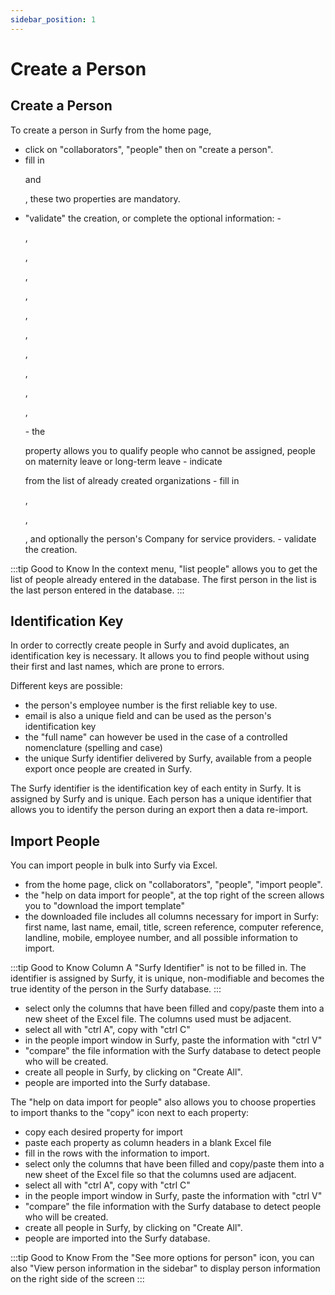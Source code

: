 ```yaml
---
sidebar_position: 1
---
```

# Create a Person


## Create a Person

<Youtube code="eBXD7Atx9Dg"/>

To create a person in Surfy from the home page,
-   click on "collaborators", "people" then on "create a person". 
-   fill in <P code="person:lastname" /> and <P code="person:firstname" />, these two properties are mandatory.
-   "validate" the creation, or complete the optional information: 
        -   <P code="person:email" />, <P code="person:picture" />, <P code="person:title" />, <P code="person:monitorReference" />, <P code="person:computerReference" />, <P code="person:telephone" />, <P code="person:cellphone" />, <P code="person:code" />, <P code="person:startDate" />, <P code="person:endDate" />, <P code="person:info" />
        -   the <P code="person:notAffectable" /> property allows you to qualify people who cannot be assigned, people on maternity leave or long-term leave
        -   indicate <P code="person:organization" /> from the list of already created organizations
        -   fill in <P code="person:personState" />, <P code="person:personSecurityProfile" />, <P code="person:costCenter" />, and optionally the person's Company for service providers.
        -   validate the creation.

:::tip Good to Know
 In the context menu, "list people" allows you to get the list of people already entered in the database. The first person in the list is the last person entered in the database.
 :::


## Identification Key

In order to correctly create people in Surfy and avoid duplicates, an identification key is necessary. It allows you to find people without using their first and last names, which are prone to errors.

Different keys are possible:

-   the person's employee number is the first reliable key to use.
-   email is also a unique field and can be used as the person's identification key
-   the "full name" can however be used in the case of a controlled nomenclature (spelling and case)
-   the unique Surfy identifier delivered by Surfy, available from a people export once people are created in Surfy.

The Surfy identifier is the identification key of each entity in Surfy. It is assigned by Surfy and is unique.
Each person has a unique identifier that allows you to identify the person during an export then a data re-import.


## Import People 

<Youtube code="J-SiqS2Wq8I"/>

You can import people in bulk into Surfy via Excel.

-   from the home page, click on "collaborators", "people", "import people".
-   the "help on data import for people", at the top right of the screen allows you to "download the import template"
-   the downloaded file includes all columns necessary for import in Surfy: first name, last name, email, title, screen reference, computer reference, landline, mobile, employee number, and all possible information to import.

:::tip Good to Know
Column A "Surfy Identifier" is not to be filled in. The identifier is assigned by Surfy, it is unique, non-modifiable and becomes the true identity of the person in the Surfy database.
:::

-   select only the columns that have been filled and copy/paste them into a new sheet of the Excel file. The columns used must be adjacent.
 -  select all with "ctrl A", copy with "ctrl C"
 -  in the people import window in Surfy, paste the information with "ctrl V"
 -  "compare" the file information with the Surfy database to detect people who will be created.
 -  create all people in Surfy, by clicking on "Create All".
 -  people are imported into the Surfy database.


The "help on data import for people" also allows you to choose properties to import thanks to the "copy" icon next to each property:
 
-   copy each desired property for import
-   paste each property as column headers in a blank Excel file
-   fill in the rows with the information to import.
-   select only the columns that have been filled and copy/paste them into a new sheet of the Excel file so that the columns used are adjacent.
 -  select all with "ctrl A", copy with "ctrl C"
 -  in the people import window in Surfy, paste the information with "ctrl V"
 -  "compare" the file information with the Surfy database to detect people who will be created.
 -  create all people in Surfy, by clicking on "Create All".
 -  people are imported into the Surfy database.




:::tip Good to Know
From the "See more options for person" icon, you can also "View person information in the sidebar" to display person information on the right side of the screen
:::